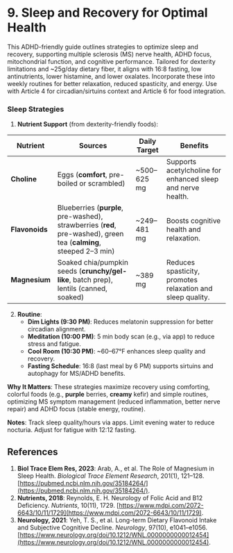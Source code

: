 # 9. Sleep and Recovery for Optimal Health

This ADHD-friendly guide outlines strategies to optimize sleep and recovery, supporting multiple sclerosis (MS) nerve health, ADHD focus, mitochondrial function, and cognitive performance. Tailored for dexterity limitations and ~25g/day dietary fiber, it aligns with 16:8 fasting, low antinutrients, lower histamine, and lower oxalates. Incorporate these into weekly routines for better relaxation, reduced spasticity, and energy. Use with Article 4 for circadian/sirtuins context and Article 6 for food integration.

### Sleep Strategies

1. **Nutrient Support** (from dexterity-friendly foods):

| **Nutrient**   | **Sources**                                                                                                        | **Daily Target** | **Benefits**                                                |
| -------------- | ------------------------------------------------------------------------------------------------------------------ | ---------------- | ----------------------------------------------------------- |
| **Choline**    | Eggs (**comfort**, pre-boiled or scrambled)                                                                        | ~500–625 mg      | Supports acetylcholine for enhanced sleep and nerve health. |
| **Flavonoids** | Blueberries (**purple**, pre-washed), strawberries (**red**, pre-washed), green tea (**calming**, steeped 2–3 min) | ~249–481 mg      | Boosts cognitive health and relaxation.                     |
| **Magnesium**  | Soaked chia/pumpkin seeds (**crunchy/gel-like**, batch prep), lentils (canned, soaked)                             | ~389 mg          | Reduces spasticity, promotes relaxation and sleep quality.  |

2. **Routine**:
   - **Dim Lights (9:30 PM)**: Reduces melatonin suppression for better circadian alignment.
   - **Meditation (10:00 PM)**: 5 min body scan (e.g., via app) to reduce stress and fatigue.
   - **Cool Room (10:30 PM)**: ~60–67°F enhances sleep quality and recovery.
   - **Fasting Schedule**: 16:8 (last meal by 6 PM) supports sirtuins and autophagy for MS/ADHD benefits.

**Why It Matters**: These strategies maximize recovery using comforting, colorful foods (e.g., **purple** berries, **creamy** kefir) and simple routines, optimizing MS symptom management (reduced inflammation, better nerve repair) and ADHD focus (stable energy, routine).

**Notes**: Track sleep quality/hours via apps. Limit evening water to reduce nocturia. Adjust for fatigue with 12:12 fasting.

## References

1. **Biol Trace Elem Res, 2023**: Arab, A., et al. The Role of Magnesium in Sleep Health. *Biological Trace Element Research*, 201(1), 121–128. [https://pubmed.ncbi.nlm.nih.gov/35184264/](https://pubmed.ncbi.nlm.nih.gov/35184264/).
2. **Nutrients, 2018**: Reynolds, E. H. Neurology of Folic Acid and B12 Deficiency. *Nutrients*, 10(11), 1729. [https://www.mdpi.com/2072-6643/10/11/1729](https://www.mdpi.com/2072-6643/10/11/1729).
3. **Neurology, 2021**: Yeh, T. S., et al. Long-term Dietary Flavonoid Intake and Subjective Cognitive Decline. *Neurology*, 97(10), e1041–e1056. [https://www.neurology.org/doi/10.1212/WNL.0000000000012454](https://www.neurology.org/doi/10.1212/WNL.0000000000012454).


